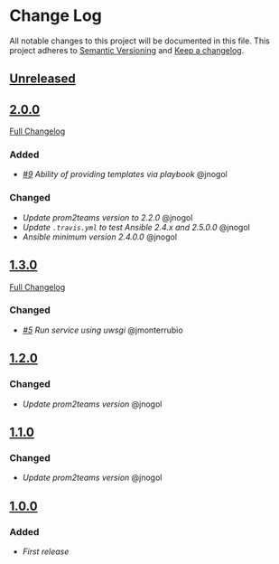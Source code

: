 # Change Log
All notable changes to this project will be documented in this file.
This project adheres to [Semantic Versioning](http://semver.org/) and [Keep a changelog](https://github.com/olivierlacan/keep-a-changelog).

## [Unreleased](https://github.com/idealista/prom2teams-role/tree/develop)

## [2.0.0](https://github.com/idealista/prom2teams-role/tree/2.0.0)
[Full Changelog](https://github.com/idealista/prom2teams-role/compare/1.3.0...2.0.0)
### Added
- *[#9](https://github.com/idealista/prom2teams-role/issues/9) Ability of providing templates via playbook* @jnogol
### Changed
- *Update prom2teams version to 2.2.0* @jnogol
- *Update `.travis.yml` to test Ansible 2.4.x and 2.5.0.0* @jnogol
- *Ansible minimum version 2.4.0.0* @jnogol

## [1.3.0](https://github.com/idealista/prom2teams-role/tree/1.3.0)
[Full Changelog](https://github.com/idealista/prom2teams-role/compare/1.2.0...1.3.0)
### Changed
- *[#5](https://github.com/idealista/prom2teams-role/issues/5) Run service using uwsgi* @jmonterrubio

## [1.2.0](https://github.com/idealista/prom2teams-role/tree/1.2.0)
### Changed
- *Update prom2teams version* @jnogol

## [1.1.0](https://github.com/idealista/prom2teams-role/tree/1.1.0)
### Changed
- *Update prom2teams version* @jnogol

## [1.0.0](https://github.com/idealista/prom2teams-role/tree/1.0.0)
### Added
- *First release*
